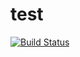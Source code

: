 # test

[![Build Status](https://cloud.drone.io/api/badges/stammfrei/test/status.svg)](https://cloud.drone.io/stammfrei/test)
